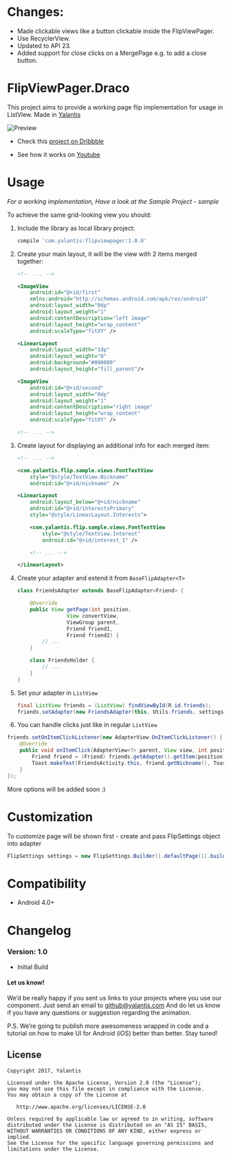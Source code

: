 # Changes:

  * Made clickable views like a button clickable inside the FlipViewPager.
  * Use RecyclerView.
  * Updated to API 23.
  * Added support for close clicks on a MergePage e.g. to add a close button.

# FlipViewPager.Draco

This project aims to provide a working page flip implementation for usage in ListView. Made in [Yalantis](https://yalantis.com/?utm_source=github)

![Preview](https://cdn.dribbble.com/users/125056/screenshots/1758298/99miles-find-friends-interface-animation.gif)

* Check this [project on Dribbble](https://dribbble.com/shots/1758298-Find-Friends-Interaction?list=users&offset=35)

* See how it works on [Youtube](https://www.youtube.com/watch?v=zNRPjS53m5w)

# Usage

*For a working implementation, Have a look at the Sample Project - sample*

To achieve the same grid-looking view you should:

1. Include the library as local library project:

	``` groovy
	compile 'com.yalantis:flipviewpager:1.0.0'
	```

2. Create your main layout, it will be the view with 2 items merged together:
	``` xml
	<!-- ... -->

	<ImageView
	    android:id="@+id/first"
	    xmlns:android="http://schemas.android.com/apk/res/android"
	    android:layout_width="0dp"
	    android:layout_weight="1"
	    android:contentDescription="left image"
	    android:layout_height="wrap_content"
	    android:scaleType="fitXY" />

	<LinearLayout
	    android:layout_width="1dp"
	    android:layout_weight="0"
	    android:background="#000000"
	    android:layout_height="fill_parent"/>

	<ImageView
	    android:id="@+id/second"
	    android:layout_width="0dp"
	    android:layout_weight="1"
	    android:contentDescription="right image"
	    android:layout_height="wrap_content"
	    android:scaleType="fitXY" />

	<!-- ... -->
	```
3. Create layout for displaying an additional info for each merged item:
	``` xml
	<!-- ... -->

	<com.yalantis.flip.sample.views.FontTextView
	    style="@style/TextView.Nickname"
	    android:id="@+id/nickname" />

	<LinearLayout
	    android:layout_below="@+id/nickname"
	    android:id="@+id/interestsPrimary"
	    style="@style/LinearLayout.Interests">

	    <com.yalantis.flip.sample.views.FontTextView
	        style="@style/TextView.Interest"
	        android:id="@+id/interest_1" />

	    <!-- ... -->

	</LinearLayout>

	```

4. Create your adapter and extend it from ```BaseFlipAdapter<T>```

	``` java
	class FriendsAdapter extends BaseFlipAdapter<Friend> {

		@Override
		public View getPage(int position,
				    View convertView,
				    ViewGroup parent,
				    Friend friend1,
				    Friend friend2) {
			// ...
		}

		class FriendsHolder {
	    	// ...
	    }
	}
	```

5. Set your adapter in ```ListView```
	``` java
	final ListView friends = (ListView) findViewById(R.id.friends);
	friends.setAdapter(new FriendsAdapter(this, Utils.friends, settings));
	```

6. You can handle clicks just like in regular ```ListView```

``` java
friends.setOnItemClickListener(new AdapterView.OnItemClickListener() {
    @Override
    public void onItemClick(AdapterView<?> parent, View view, int position, long id) {
        Friend friend = (Friend) friends.getAdapter().getItem(position);
        Toast.makeText(FriendsActivity.this, friend.getNickname(), Toast.LENGTH_SHORT).show();
    }
});
```

More options will be added soon :)

# Customization

To customize page will be shown first - create and pass FlipSettings object into adapter

``` java
FlipSettings settings = new FlipSettings.Builder().defaultPage(1).build();
```

# Compatibility

  * Android 4.0+

# Changelog

### Version: 1.0

  * Initial Build

#### Let us know!

We’d be really happy if you sent us links to your projects where you use our component. Just send an email to github@yalantis.com And do let us know if you have any questions or suggestion regarding the animation. 

P.S. We’re going to publish more awesomeness wrapped in code and a tutorial on how to make UI for Android (iOS) better than better. Stay tuned!

## License

    Copyright 2017, Yalantis

    Licensed under the Apache License, Version 2.0 (the "License");
    you may not use this file except in compliance with the License.
    You may obtain a copy of the License at

       http://www.apache.org/licenses/LICENSE-2.0

    Unless required by applicable law or agreed to in writing, software
    distributed under the License is distributed on an "AS IS" BASIS,
    WITHOUT WARRANTIES OR CONDITIONS OF ANY KIND, either express or implied.
    See the License for the specific language governing permissions and
    limitations under the License.
